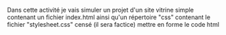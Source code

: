 Dans cette activité je vais simuler un projet d'un site vitrine simple contenant un fichier index.html ainsi qu'un répertoire "css" contenant le fichier "stylesheet.css" censé (il sera factice) mettre en forme le code html

